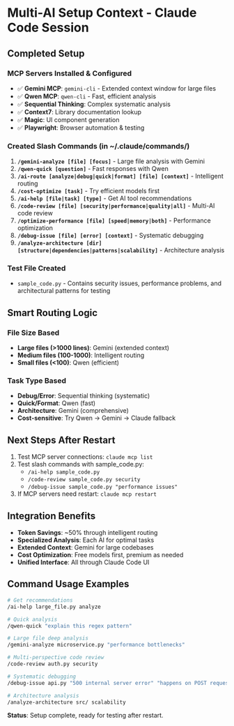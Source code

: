 # Multi-AI Setup Context - Claude Code Session

## Completed Setup

### MCP Servers Installed & Configured
- ✅ **Gemini MCP**: `gemini-cli` - Extended context window for large files
- ✅ **Qwen MCP**: `qwen-cli` - Fast, efficient analysis
- ✅ **Sequential Thinking**: Complex systematic analysis
- ✅ **Context7**: Library documentation lookup
- ✅ **Magic**: UI component generation
- ✅ **Playwright**: Browser automation & testing

### Created Slash Commands (in ~/.claude/commands/)
1. **`/gemini-analyze [file] [focus]`** - Large file analysis with Gemini
2. **`/qwen-quick [question]`** - Fast responses with Qwen
3. **`/ai-route [analyze|debug|quick|format] [file] [context]`** - Intelligent routing
4. **`/cost-optimize [task]`** - Try efficient models first
5. **`/ai-help [file|task] [type]`** - Get AI tool recommendations
6. **`/code-review [file] [security|performance|quality|all]`** - Multi-AI code review
7. **`/optimize-performance [file] [speed|memory|both]`** - Performance optimization
8. **`/debug-issue [file] [error] [context]`** - Systematic debugging
9. **`/analyze-architecture [dir] [structure|dependencies|patterns|scalability]`** - Architecture analysis

### Test File Created
- `sample_code.py` - Contains security issues, performance problems, and architectural patterns for testing

## Smart Routing Logic

### File Size Based
- **Large files (>1000 lines)**: Gemini (extended context)
- **Medium files (100-1000)**: Intelligent routing
- **Small files (<100)**: Qwen (efficient)

### Task Type Based
- **Debug/Error**: Sequential thinking (systematic)
- **Quick/Format**: Qwen (fast)
- **Architecture**: Gemini (comprehensive)
- **Cost-sensitive**: Try Qwen → Gemini → Claude fallback

## Next Steps After Restart
1. Test MCP server connections: `claude mcp list`
2. Test slash commands with sample_code.py:
   - `/ai-help sample_code.py`
   - `/code-review sample_code.py security`
   - `/debug-issue sample_code.py "performance issues"`
3. If MCP servers need restart: `claude mcp restart`

## Integration Benefits
- **Token Savings**: ~50% through intelligent routing
- **Specialized Analysis**: Each AI for optimal tasks
- **Extended Context**: Gemini for large codebases
- **Cost Optimization**: Free models first, premium as needed
- **Unified Interface**: All through Claude Code UI

## Command Usage Examples
```bash
# Get recommendations
/ai-help large_file.py analyze

# Quick analysis
/qwen-quick "explain this regex pattern"

# Large file deep analysis
/gemini-analyze microservice.py "performance bottlenecks"

# Multi-perspective code review
/code-review auth.py security

# Systematic debugging
/debug-issue api.py "500 internal server error" "happens on POST requests"

# Architecture analysis
/analyze-architecture src/ scalability
```

**Status**: Setup complete, ready for testing after restart.